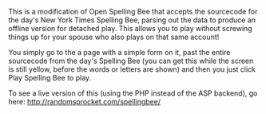 This is a modification of Open Spelling Bee that accepts the sourcecode for the day's New York Times Spelling Bee, parsing out the data to produce an offline version for detached play. 
This allows you to play without screwing things up for your spouse who also plays on that same account!

You simply go to the a page with a simple form on it, past the entire sourcecode from the day's Spelling Bee (you can get this while the screen is still yellow, before the words or letters are shown)
and then you just click Play Spelling Bee to play.

To see a live version of this (using the PHP instead of the ASP backend), go here:
http://randomsprocket.com/spellingbee/

